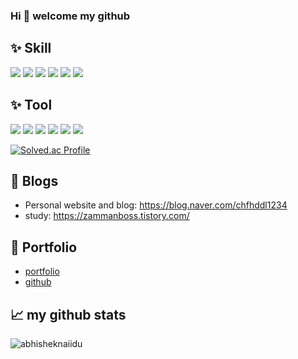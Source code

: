 ### Hi 👋 welcome my github
<!--
- 🌱 I’m currently learning Java, Spring, database, algorithym... and
  should be learn English, docker, security, cryptography......
-->
## ✨ **Skill**    

<!--
<p align="left">  
 <img  src="https://readme-components.vercel.app/api?component=logo&fill=black&logo=spring&animation=spin&svgfill=15d8fe">  
<img  src="https://readme-components.vercel.app/api?component=logo&fill=black&logo=java&svgfill=2d79c7">
<img  src="https://readme-components.vercel.app/api?component=logo&fill=black&logo=flutter&svgfill=8ed5fa">
 <img  src="https://readme-components.vercel.app/api?component=logo&fill=black&logo=dart&svgfill=659b60">
<img  src="https://readme-components.vercel.app/api?component=logo&fill=black&logo=jenkins&svgfill=df5c43">  
<img  src="https://readme-components.vercel.app/api?component=logo&fill=black&logo=mariadb&svgfill=df5c43">  
<img  src="https://readme-components.vercel.app/api?component=logo&fill=black&logo=git&svgfill=df5c43">  
  -->
  <p align="left">
<img src="https://img.shields.io/badge/SpringBoot-006600?style=for-the-badge&logo=SpringBoot&logoColor=white">
<img src="https://img.shields.io/badge/Java-3776AB?style=for-the-badge&logo=Java&logoColor=white">
<img src="https://img.shields.io/badge/Jenkins-FF0000?style=for-the-badge&logo=Jenkins&logoColor=white">
<img src="https://img.shields.io/badge/Docker-0099E5?style=for-the-badge&logo=Docker&logoColor=white">
<img src="https://img.shields.io/badge/MariaDb-512BD4?style=for-the-badge&logo=MariaDb&logoColor=white">
<img src="https://img.shields.io/badge/Git-FF9E0F?style=for-the-badge&logo=Git&logoColor=white">

<!--
<code><img height="40" src="https://raw.githubusercontent.com/github/explore/80688e429a7d4ef2fca1e82350fe8e3517d3494d/topics/spring/javascrspringipt.png"></code>
<code><img height="40" src="https://raw.githubusercontent.com/github/explore/80688e429a7d4ef2fca1e82350fe8e3517d3494d/topics/python/python.png"></code>
<code><img height="40" src="https://raw.githubusercontent.com/github/explore/80688e429a7d4ef2fca1e82350fe8e3517d3494d/topics/firebase/firebase.png"></code>
<code><img height="40" src="https://raw.githubusercontent.com/github/explore/80688e429a7d4ef2fca1e82350fe8e3517d3494d/topics/git/git.png"></code>
-->

## ✨ **Tool**  
<p align="left">
<img src="https://img.shields.io/badge/Notion-006600?style=for-the-badge&logo=Notion&logoColor=white">
<img src="https://img.shields.io/badge/Figma-3776AB?style=for-the-badge&logo=Figma&logoColor=white">
<img src="https://img.shields.io/badge/ErdCloud-FF0000?style=for-the-badge&logo=ErdCloud&logoColor=white">
<img src="https://img.shields.io/badge/Jira-0099E5?style=for-the-badge&logo=Jira&logoColor=white">
<img src="https://img.shields.io/badge/Discord-512BD4?style=for-the-badge&logo=Discord&logoColor=white">
<img src="https://img.shields.io/badge/Postman-FF9E0F?style=for-the-badge&logo=Postman&logoColor=white">

[![Solved.ac Profile](http://mazassumnida.wtf/api/v2/generate_badge?boj=chfhddl0127)](https://solved.ac/chfhddl0127/)

## 📝 Blogs

- Personal website and blog: https://blog.naver.com/chfhddl1234
- study: https://zammanboss.tistory.com/

## 👣 Portfolio
- [portfolio](https://limzzum.github.io/portfolio)
- [github](https://github.com/limzzum/portfolio)

<!--  
## <a href="https://www.instagram.com/limzzum/">
  <img align="left" alt="limzzum's Instagram" width="22px" src="https://raw.githubusercontent.com/hussainweb/hussainweb/main/icons/instagram.png" /></a>
  ## Instagram
 
  
   
## 🗂️ Highlight Projects

<a href="https://github.com/Zhenye-Na/crnn-pytorch">
  <img align="center" src="https://github-readme-stats.vercel.app/api/pin/?username=zhenye-na&repo=crnn-pytorch&show_icons=true&line_height=27&title_color=6aa6f8&text_color=8a919a&icon_color=6aa6f8&bg_color=22272e" alt="crnn-pytorch" />
</a> 

<a href="https://github.com/limzzum/miniproject">
<img align="center" src="https://github-readme-stats.vercel.app/api/pin/?username=limzzum&repo=miniproject&show_icons=true&line_height=27&title_color=6aa6f8&text_color=8a919a&icon_color=6aa6f8&bg_color=22272e" alt="" />
</a>.   
  
  
<br>  
  
<a href="https://github.com/limzzum/prejeju">
<img align="center" src="https://github-readme-stats.vercel.app/api/pin/?username=limzzum&repo=prejeju&show_icons=true&line_height=27&title_color=6aa6f8&text_color=8a919a&icon_color=6aa6f8&bg_color=22272e" alt="" />
</a>  
  
<br>  
<a href="https://github.com/limzzum/GuruProject">
<img align="center" src="https://github-readme-stats.vercel.app/api/pin/?username=limzzum&repo=GuruProject&show_icons=true&line_height=27&title_color=6aa6f8&text_color=8a919a&icon_color=6aa6f8&bg_color=22272e" alt="" />
</a>  
  -->
  
## 📈 my github stats

<img src="https://github-readme-stats.vercel.app/api?username=limzzum&show_icons=true&theme=gotham" alt="abhisheknaiidu" />



